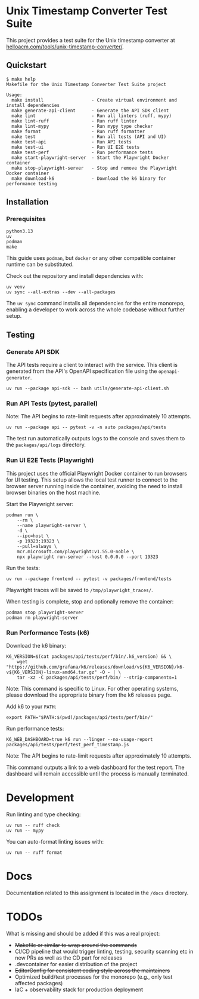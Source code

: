 # Unix Timestamp Converter Test Suite

This project provides a test suite for the Unix timestamp converter at
[helloacm.com/tools/unix-timestamp-converter/](https://helloacm.com/tools/unix-timestamp-converter/).

## Quickstart

```shell
$ make help
Makefile for the Unix Timestamp Converter Test Suite project

Usage:
  make install                  - Create virtual environment and install dependencies
  make generate-api-client      - Generate the API SDK client
  make lint                     - Run all linters (ruff, mypy)
  make lint-ruff                - Run ruff linter
  make lint-mypy                - Run mypy type checker
  make format                   - Run ruff formatter
  make test                     - Run all tests (API and UI)
  make test-api                 - Run API tests
  make test-ui                  - Run UI E2E tests
  make test-perf                - Run performance tests
  make start-playwright-server  - Start the Playwright Docker container
  make stop-playwright-server   - Stop and remove the Playwright Docker container
  make download-k6              - Download the k6 binary for performance testing
```

## Installation

### Prerequisites

```
python3.13
uv
podman
make
```

This guide uses `podman`, but `docker` or any other compatible container runtime
can be substituted.

Check out the repository and install dependencies with:

```shell
uv venv
uv sync --all-extras --dev --all-packages
```

The `uv sync` command installs all dependencies for the entire monorepo,
enabling a developer to work across the whole codebase without further setup.

## Testing

### Generate API SDK

The API tests require a client to interact with the service. This client is
generated from the API's OpenAPI specification file using the `openapi-generator`.

```shell
uv run --package api-sdk -- bash utils/generate-api-client.sh
```

### Run API Tests (pytest, parallel)

Note: The API begins to rate-limit requests after approximately 10 attempts.

```shell
uv run --package api -- pytest -v -n auto packages/api/tests
```

The test run automatically outputs logs to the console and saves them to the
`packages/api/logs` directory.

### Run UI E2E Tests (Playwright)

This project uses the official Playwright Docker container to run browsers
for UI testing. This setup allows the local test runner to connect to the
browser server running inside the container, avoiding the need to install
browser binaries on the host machine.

Start the Playwright server:

```shell
podman run \
    --rm \
    --name playwright-server \
    -d \
    --ipc=host \
    -p 19323:19323 \
    --pull=always \
    mcr.microsoft.com/playwright:v1.55.0-noble \
    npx playwright run-server --host 0.0.0.0 --port 19323
```

Run the tests:

```shell
uv run --package frontend -- pytest -v packages/frontend/tests
```

Playwright traces will be saved to `/tmp/playwright_traces/`.

When testing is complete, stop and optionally remove the container:

```shell
podman stop playwright-server
podman rm playwright-server
```

### Run Performance Tests (k6)

Download the k6 binary:

```shell
K6_VERSION=$(cat packages/api/tests/perf/bin/.k6_version) && \
    wget "https://github.com/grafana/k6/releases/download/v${K6_VERSION}/k6-v${K6_VERSION}-linux-amd64.tar.gz" -O - | \
    tar -xz -C packages/api/tests/perf/bin/ --strip-components=1
```

Note: This command is specific to Linux. For other operating systems,
please download the appropriate binary from the k6 releases page.

Add k6 to your `PATH`:

```shell
export PATH="$PATH:$(pwd)/packages/api/tests/perf/bin/"
```

Run performance tests:

```shell
K6_WEB_DASHBOARD=true k6 run --linger --no-usage-report packages/api/tests/perf/test_perf_timestamp.js
```

Note: The API begins to rate-limit requests after approximately 10 attempts.

This command outputs a link to a web dashboard for the test report.
The dashboard will remain accessible until the process is manually terminated.

# Development

Run linting and type checking:

```shell
uv run -- ruff check
uv run -- mypy
```

You can auto-format linting issues with:
```shell
uv run -- ruff format
```

# Docs

Documentation related to this assignment is located in the `/docs` directory.

# TODOs

What is missing and should be added if this was a real project:

* ~~Makefile or similar to wrap around the commands~~
* CI/CD pipeline that would trigger linting, testing, security scanning etc in new PRs
as well as the CD part for releases
* .devcontainer for easier distribution of the project
* ~~EditorConfig for consistent coding style across the maintainers~~
* Optimized build/test processes for the monorepo (e.g., only test affected packages)
* IaC + observability stack for production deployment
